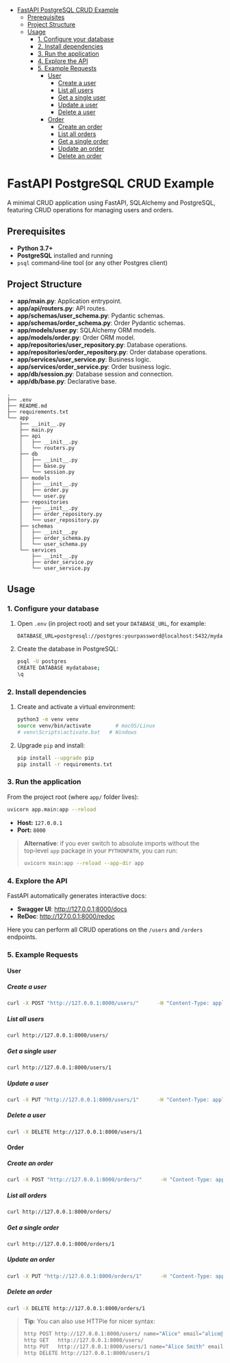 <!-- TOC -->
* [FastAPI PostgreSQL CRUD Example](#fastapi-postgresql-crud-example)
  * [Prerequisites](#prerequisites)
  * [Project Structure](#project-structure)
  * [Usage](#usage)
    * [1. Configure your database](#1-configure-your-database)
    * [2. Install dependencies](#2-install-dependencies)
    * [3. Run the application](#3-run-the-application)
    * [4. Explore the API](#4-explore-the-api)
    * [5. Example Requests](#5-example-requests)
      * [User](#user)
        * [Create a user](#create-a-user)
        * [List all users](#list-all-users)
        * [Get a single user](#get-a-single-user)
        * [Update a user](#update-a-user)
        * [Delete a user](#delete-a-user)
      * [Order](#order)
        * [Create an order](#create-an-order)
        * [List all orders](#list-all-orders)
        * [Get a single order](#get-a-single-order)
        * [Update an order](#update-an-order)
        * [Delete an order](#delete-an-order)
<!-- TOC -->

# FastAPI PostgreSQL CRUD Example

A minimal CRUD application using FastAPI, SQLAlchemy and PostgreSQL, featuring CRUD operations for managing users and orders.

## Prerequisites

- **Python 3.7+**  
- **PostgreSQL** installed and running
- `psql` command‑line tool (or any other Postgres client)

## Project Structure
- **app/main.py**: Application entrypoint.
- **app/api/routers.py**: API routes.
- **app/schemas/user_schema.py**: Pydantic schemas.
- **app/schemas/order_schema.py**: Order Pydantic schemas.
- **app/models/user.py**: SQLAlchemy ORM models.
- **app/models/order.py**: Order ORM model.
- **app/repositories/user_repository.py**: Database operations.
- **app/repositories/order_repository.py**: Order database operations.
- **app/services/user_service.py**: Business logic.
- **app/services/order_service.py**: Order business logic.
- **app/db/session.py**: Database session and connection.
- **app/db/base.py**: Declarative base.

```
.
├── .env
├── README.md
├── requirements.txt
└── app
    ├── __init__.py
    ├── main.py
    ├── api
    │   ├── __init__.py
    │   └── routers.py
    ├── db
    │   ├── __init__.py
    │   ├── base.py
    │   └── session.py
    ├── models
    │   ├── __init__.py
    │   ├── order.py
    │   └── user.py
    ├── repositories
    │   ├── __init__.py
    │   ├── order_repository.py
    │   └── user_repository.py
    ├── schemas
    │   ├── __init__.py
    │   ├── order_schema.py
    │   └── user_schema.py
    └── services
        ├── __init__.py
        ├── order_service.py
        └── user_service.py
```

## Usage

### 1. Configure your database

1. Open `.env` (in project root) and set your `DATABASE_URL`, for example:
   ```dotenv
   DATABASE_URL=postgresql://postgres:yourpassword@localhost:5432/mydatabase
   ```
2. Create the database in PostgreSQL:
   ```bash
   psql -U postgres
   CREATE DATABASE mydatabase;
   \q
   ```

### 2. Install dependencies

1. Create and activate a virtual environment:
   ```bash
   python3 -m venv venv
   source venv/bin/activate        # macOS/Linux
   # venv\Scripts\activate.bat   # Windows
   ```
2. Upgrade `pip` and install:
   ```bash
   pip install --upgrade pip
   pip install -r requirements.txt
   ```

### 3. Run the application

From the project root (where `app/` folder lives):

```bash
uvicorn app.main:app --reload
```

- **Host:** `127.0.0.1`  
- **Port:** `8000`

> **Alternative**: if you ever switch to absolute imports without the top‑level `app` package in your `PYTHONPATH`, you can run:
> ```bash
> uvicorn main:app --reload --app-dir app
> ```

### 4. Explore the API

FastAPI automatically generates interactive docs:

- **Swagger UI**:  http://127.0.0.1:8000/docs
- **ReDoc**:       http://127.0.0.1:8000/redoc

Here you can perform all CRUD operations on the `/users` and `/orders` endpoints.

### 5. Example Requests

#### User

##### Create a user

```bash
curl -X POST "http://127.0.0.1:8000/users/"      -H "Content-Type: application/json"      -d '{"name":"Alice","email":"alice@example.com"}'
```

##### List all users

```bash
curl http://127.0.0.1:8000/users/
```

##### Get a single user

```bash
curl http://127.0.0.1:8000/users/1
```

##### Update a user

```bash
curl -X PUT "http://127.0.0.1:8000/users/1"      -H "Content-Type: application/json"      -d '{"name":"Alice Smith","email":"alice.smith@example.com"}'
```

##### Delete a user

```bash
curl -X DELETE http://127.0.0.1:8000/users/1
```

#### Order

##### Create an order

```bash
curl -X POST "http://127.0.0.1:8000/orders/"      -H "Content-Type: application/json"      -d '{"item":"Book","quantity":1}'
```

##### List all orders

```bash
curl http://127.0.0.1:8000/orders/
```

##### Get a single order

```bash
curl http://127.0.0.1:8000/orders/1
```

##### Update an order

```bash
curl -X PUT "http://127.0.0.1:8000/orders/1"      -H "Content-Type: application/json"      -d '{"item":"Notebook","quantity":2}'
```

##### Delete an order

```bash
curl -X DELETE http://127.0.0.1:8000/orders/1
```

> **Tip**: You can also use HTTPie for nicer syntax:
> ```bash
> http POST http://127.0.0.1:8000/users/ name="Alice" email="alice@example.com"
> http GET   http://127.0.0.1:8000/users/
> http PUT   http://127.0.0.1:8000/users/1 name="Alice Smith" email="alice.smith@example.com"
> http DELETE http://127.0.0.1:8000/users/1
> ```
